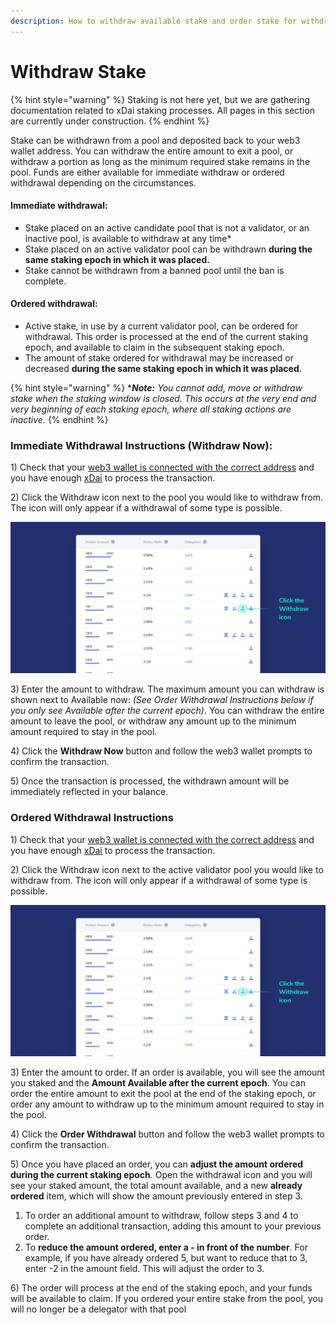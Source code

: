 ```yaml
---
description: How to withdraw available stake and order stake for withdrawal
---
```


# Withdraw Stake

{% hint style="warning" %}
Staking is not here yet, but we are gathering documentation related to xDai staking processes. All pages in this section are currently under construction.
{% endhint %}

Stake can be withdrawn from a pool and deposited back to your web3 wallet address. You can withdraw the entire amount to exit a pool, or withdraw a portion as long as the minimum required stake remains in the pool. Funds are either available for immediate withdraw or ordered withdrawal depending on the circumstances.

#### Immediate withdrawal:

* Stake placed on an active candidate pool that is not a validator, or an inactive pool, is available to withdraw at any time\*
* Stake placed on an active validator pool can be withdrawn **during the same staking epoch in which it was placed.**
* Stake cannot be withdrawn from a banned pool until the ban is complete.

#### Ordered withdrawal:

* Active stake, in use by a current validator pool, can be ordered for withdrawal. This order is processed at the end of the current staking epoch, and available to claim in the subsequent staking epoch.
* The amount of stake ordered for withdrawal may be increased or decreased **during the same staking epoch in which it was placed**.

{% hint style="warning" %}
\*_**Note:**_ _You cannot add, move or withdraw stake when the staking window is closed. This occurs at the very end and very beginning of each staking epoch, where all staking actions are inactive._
{% endhint %}

### Immediate Withdrawal Instructions \(Withdraw Now\):

1\) Check that your [web3 wallet is connected with the correct address](https://forum.poa.network/t/staking-with-a-web3-wallet-metamask-nifty-wallet/2995) and you have enough [xDai](https://forum.poa.network/t/acquire-dpos-and-xdai/2994) to process the transaction.

2\) Click the Withdraw icon next to the pool you would like to withdraw from. The icon will only appear if a withdrawal of some type is possible.

![](../../../.gitbook/assets/withdraw_1.png)

3\) Enter the amount to withdraw. The maximum amount you can withdraw is shown next to Available now: _\(See Order Withdrawal Instructions below if you only see Available after the current epoch\)_. You can withdraw the entire amount to leave the pool, or withdraw any amount up to the minimum amount required to stay in the pool.

4\) Click the **Withdraw Now** button and follow the web3 wallet prompts to confirm the transaction.

5\) Once the transaction is processed, the withdrawn amount will be immediately reflected in your balance.

### Ordered Withdrawal Instructions

1\) Check that your [web3 wallet is connected with the correct address](https://forum.poa.network/t/staking-with-a-web3-wallet-metamask-nifty-wallet/2995) and you have enough [xDai](https://forum.poa.network/t/acquire-dpos-and-xdai/2994) to process the transaction.

2\) Click the Withdraw icon next to the active validator pool you would like to withdraw from. The icon will only appear if a withdrawal of some type is possible.

![](../../../.gitbook/assets/withdraw_1.png)

3\) Enter the amount to order. If an order is available, you will see the amount you staked and the **Amount Available after the current epoch**. You can order the entire amount to exit the pool at the end of the staking epoch, or order any amount to withdraw up to the minimum amount required to stay in the pool.

4\) Click the **Order Withdrawal** button and follow the web3 wallet prompts to confirm the transaction.

5\) Once you have placed an order, you can **adjust the amount ordered during the current staking epoch**. Open the withdrawal icon and you will see your staked amount, the total amount available, and a new **already ordered** item, which will show the amount previously entered in step 3.

1. To order an additional amount to withdraw, follow steps 3 and 4 to complete an additional transaction, adding this amount to your previous order.
2. To **reduce the amount ordered, enter a - in front of the number**. For example, if you have already ordered 5, but want to reduce that to 3, enter -2 in the amount field. This will adjust the order to 3.

6\) The order will process at the end of the staking epoch, and your funds will be available to claim. If you ordered your entire stake from the pool, you will no longer be a delegator with that pool


